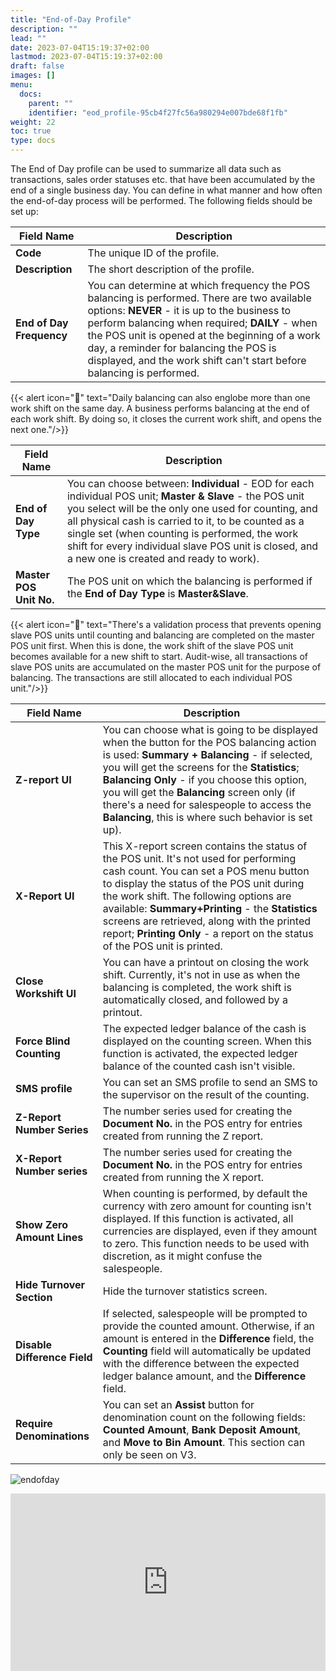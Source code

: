 ```yaml
---
title: "End-of-Day Profile"
description: ""
lead: ""
date: 2023-07-04T15:19:37+02:00
lastmod: 2023-07-04T15:19:37+02:00
draft: false
images: []
menu:
  docs:
    parent: ""
    identifier: "eod_profile-95cb4f27fc56a980294e007bde68f1fb"
weight: 22
toc: true
type: docs
---
```


The End of Day profile can be used to summarize all data such as transactions, sales order statuses etc. that have been accumulated by the end of a single business day. You can define in what manner and how often the end-of-day process will be performed. The following fields should be set up:

| Field Name      | Description |
| ----------- | ----------- |
| **Code**       | The unique ID of the profile.     |
| **Description**   | The short description of the profile.        |
| **End of Day Frequency**  | You can determine at which frequency the POS balancing is performed. There are two available options: **NEVER** - it is up to the business to perform balancing when required; **DAILY** - when the POS unit is opened at the beginning of a work day, a reminder for balancing the POS is displayed, and the work shift can't start before balancing is performed. |


{{< alert icon="📝" text="Daily balancing can also englobe more than one work shift on the same day. A business performs balancing at the end of each work shift. By doing so, it closes the current work shift, and opens the next one."/>}}


| Field Name      | Description |
| ----------- | ----------- |
| **End of Day Type** | You can choose between: **Individual** - EOD for each individual POS unit; **Master & Slave** - the POS unit you select will be the only one used for counting, and all physical cash is carried to it, to be counted as a single set (when counting is performed, the work shift for every individual slave POS unit is closed, and a new one is created and ready to work). |
| **Master POS Unit No.** | The POS unit on which the balancing is performed if the **End of Day Type** is **Master&Slave**. |


{{< alert icon="📝" text="There's a validation process that prevents opening slave POS units until counting and balancing are completed on the master POS unit first. When this is done, the work shift of the slave POS unit becomes available for a new shift to start. Audit-wise, all transactions of slave POS units are accumulated on the master POS unit for the purpose of balancing. The transactions are still allocated to each individual POS unit."/>}}

| Field Name      | Description |
| ----------- | ----------- |
| **Z-report UI** | You can choose what is going to be displayed when the button for the POS balancing action is used: **Summary + Balancing** - if selected, you will get the screens for the **Statistics**; **Balancing Only** - if you choose this option, you will get the **Balancing** screen only (if there's a need for salespeople to access the **Balancing**, this is where such behavior is set up). |
| **X-Report UI** | This X-report screen contains the status of the POS unit. It's not used for performing cash count. You can set a POS menu button to display the status of the POS unit during the work shift. The following options are available: **Summary+Printing** - the **Statistics** screens are retrieved, along with the printed report; **Printing Only** - a report on the status of the POS unit is printed. |
| **Close Workshift UI** | You can have a printout on closing the work shift. Currently, it's not in use as when the balancing is completed, the work shift is automatically closed, and followed by a printout. |
| **Force Blind Counting** | The expected ledger balance of the cash is displayed on the counting screen. When this function is activated, the expected ledger balance of the counted cash isn't visible.  |
| **SMS profile** | You can set an SMS profile to send an SMS to the supervisor on the result of the counting. |
| **Z-Report Number Series** | The number series used for creating the **Document No.** in the POS entry for entries created from running the Z report. |
| **X-Report Number series** | The number series used for creating the **Document No.** in the POS entry for entries created from running the X report. |
| **Show Zero Amount Lines** | When counting is performed, by default the currency with zero amount for counting isn't displayed. If this function is activated, all currencies are displayed, even if they amount to zero. This function needs to be used with discretion, as it might confuse the salespeople.  |
| **Hide Turnover Section** | Hide the turnover statistics screen. |
| **Disable Difference Field** | If selected, salespeople will be prompted to provide the counted amount. Otherwise, if an amount is entered in the **Difference** field, the **Counting** field will automatically be updated with the difference between the expected ledger balance amount, and the **Difference** field. |
| **Require Denominations** | You can set an **Assist** button for denomination count on the following fields: **Counted Amount**, **Bank Deposit Amount**, and **Move to Bin Amount**. This section can only be seen on V3. |

![endofday](End%20of%20day%20profile.PNG)

<div style="position: relative; overflow: hidden; padding-top: 56.25%;"><iframe src="https://share.synthesia.io/embeds/videos/58c97f91-5ce8-4cd9-ae4b-50d45d9f1a36" loading="lazy" title="Synthesia video player - POS Academy: End of Day Profile " allow="encrypted-media; fullscreen;" style="position: absolute; width: 100%; height: 100%; top: 0; left: 0; border: none; padding: 0; margin: 0; overflow:hidden;"></iframe></div>